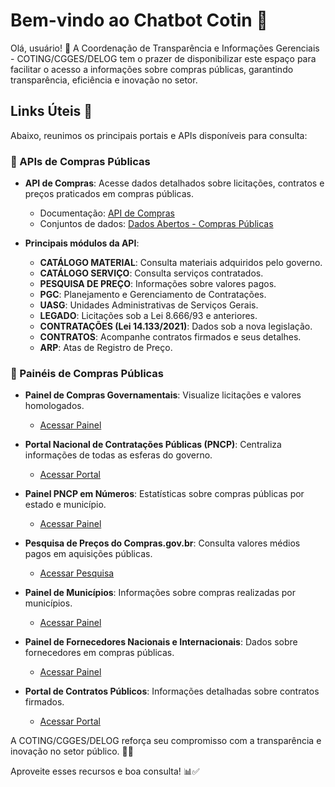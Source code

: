 # Bem-vindo ao Chatbot Cotin 🚀  

Olá, usuário! 👋 A Coordenação de Transparência e Informações Gerenciais - COTING/CGGES/DELOG tem o prazer de disponibilizar este espaço para facilitar o acesso a informações sobre compras públicas, garantindo transparência, eficiência e inovação no setor.  

## Links Úteis 🔗  

Abaixo, reunimos os principais portais e APIs disponíveis para consulta:  

### 📌 APIs de Compras Públicas  

- **API de Compras**: Acesse dados detalhados sobre licitações, contratos e preços praticados em compras públicas.  
  - Documentação: [API de Compras](https://dadosabertos.compras.gov.br/swagger-ui/index.html)  
  - Conjuntos de dados: [Dados Abertos - Compras Públicas](https://dados.gov.br/dados/conjuntos-dados/compras-publicas-do-governo-federal)  

- **Principais módulos da API**:
  - **CATÁLOGO MATERIAL**: Consulta materiais adquiridos pelo governo.  
  - **CATÁLOGO SERVIÇO**: Consulta serviços contratados.  
  - **PESQUISA DE PREÇO**: Informações sobre valores pagos.  
  - **PGC**: Planejamento e Gerenciamento de Contratações.  
  - **UASG**: Unidades Administrativas de Serviços Gerais.  
  - **LEGADO**: Licitações sob a Lei 8.666/93 e anteriores.  
  - **CONTRATAÇÕES (Lei 14.133/2021)**: Dados sob a nova legislação.  
  - **CONTRATOS**: Acompanhe contratos firmados e seus detalhes.
  - **ARP**: Atas de Registro de Preço.  

### 📌 Painéis de Compras Públicas  

- **Painel de Compras Governamentais**: Visualize licitações e valores homologados.  
  - [Acessar Painel](https://paineldecompras.economia.gov.br/licitacao-sessao)  

- **Portal Nacional de Contratações Públicas (PNCP)**: Centraliza informações de todas as esferas do governo.  
  - [Acessar Portal](https://pncp.gov.br/app/)  

- **Painel PNCP em Números**: Estatísticas sobre compras públicas por estado e município.  
  - [Acessar Painel](https://www.gov.br/pncp/pt-br/acesso-a-informacao/painel-pncp-em-numeros)  

- **Pesquisa de Preços do Compras.gov.br**: Consulta valores médios pagos em aquisições públicas.  
  - [Acessar Pesquisa](https://www.gov.br/compras/pt-br/sistemas/conheca-o-compras/pesquisa-de-precos)  

- **Painel de Municípios**: Informações sobre compras realizadas por municípios.  
  - [Acessar Painel](https://www.gov.br/compras/pt-br/cidadao/painel-municipios)  

- **Painel de Fornecedores Nacionais e Internacionais**: Dados sobre fornecedores em compras públicas.  
  - [Acessar Painel](https://www.gov.br/compras/pt-br/cidadao/Fornecedores%20Nacionais%20e%20Internacionais)  

- **Portal de Contratos Públicos**: Informações detalhadas sobre contratos firmados.  
  - [Acessar Portal](https://contratos.comprasnet.gov.br/transparencia)  

A COTING/CGGES/DELOG reforça seu compromisso com a transparência e inovação no setor público. 🚀📢  

Aproveite esses recursos e boa consulta! 📊✅  
